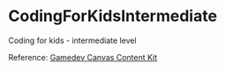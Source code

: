 # CodingForKidsIntermediate
Coding for kids - intermediate level

Reference: [Gamedev Canvas Content Kit](https://end3r.github.io/Gamedev-Canvas-Content-Kit/tutorial/)
